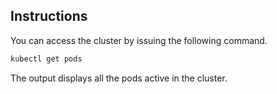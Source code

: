 ## Instructions

You can access the cluster by issuing the following command.

```bash
kubectl get pods
```

The output displays all the pods active in the cluster.
